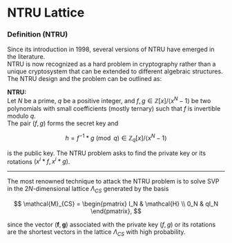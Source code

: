 # NTRU Lattice

### Definition (NTRU)

Since its introduction in 1998, several versions of NTRU have emerged in the literature.  
NTRU is now recognized as a hard problem in cryptography rather than a unique cryptosystem that can be extended to different algebraic structures.  
The NTRU design and the problem can be outlined as:

**NTRU:**  
Let $N$ be a prime, $q$ be a positive integer, and $f,g \in \mathbb{Z}[x]/\langle x^N-1\rangle$ be two polynomials with small coefficients (mostly ternary) such that $f$ is invertible modulo $q$.  
The pair $(f,g)$ forms the secret key and  

$$
h = f^{-1} \ast g \pmod{q} \in \mathbb{Z}_q[x]/\langle x^N-1\rangle
$$

is the public key. The NTRU problem asks to find the private key or its rotations $(x^i \ast f, x^i \ast g)$.

---

The most renowned technique to attack the NTRU problem is to solve SVP in the $2N$-dimensional lattice $\Lambda_{CS}$ generated by the basis

$$
\mathcal{M}_{CS} =
\begin{pmatrix}
    I_N & \mathcal{H} \\
    0_N & qI_N
\end{pmatrix},
$$

since the vector $(\mathbf{f}, \mathbf{g})$ associated with the private key $(f,g)$ or its rotations are the shortest vectors in the lattice $\Lambda_{CS}$ with high probability.
